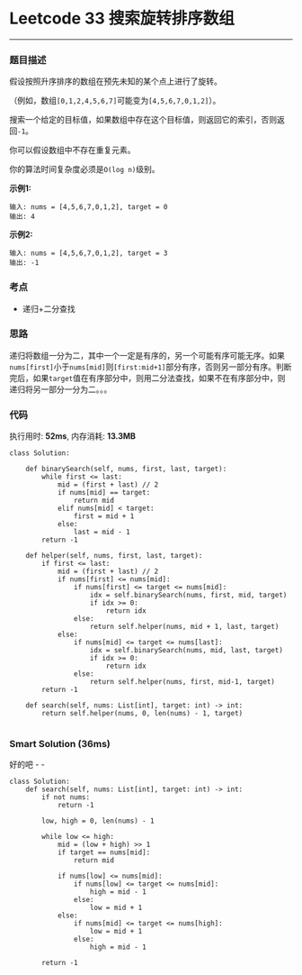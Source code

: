 # Leetcode 33 搜索旋转排序数组
***
### 题目描述
假设按照升序排序的数组在预先未知的某个点上进行了旋转。    

（例如，数组`[0,1,2,4,5,6,7]`可能变为`[4,5,6,7,0,1,2]`）。  

搜索一个给定的目标值，如果数组中存在这个目标值，则返回它的索引，否则返回`-1`。  

你可以假设数组中不存在重复元素。  

你的算法时间复杂度必须是`O(log n)`级别。

**示例1:**   
	
	输入: nums = [4,5,6,7,0,1,2], target = 0
	输出: 4
	
**示例2:**   
	
	输入: nums = [4,5,6,7,0,1,2], target = 3
	输出: -1
	

### 考点

* 递归+二分查找

### 思路
递归将数组一分为二，其中一个一定是有序的，另一个可能有序可能无序。如果`nums[first]`小于`nums[mid]`则`[first:mid+1]`部分有序，否则另一部分有序。判断完后，如果`target`值在有序部分中，则用二分法查找，如果不在有序部分中，则递归将另一部分一分为二。。。

### 代码  
执行用时: **52ms**, 内存消耗: **13.3MB**

```
class Solution:
    
    def binarySearch(self, nums, first, last, target):
        while first <= last:
            mid = (first + last) // 2
            if nums[mid] == target:
                return mid
            elif nums[mid] < target:
                first = mid + 1
            else:
                last = mid - 1
        return -1
    
    def helper(self, nums, first, last, target):
        if first <= last:
            mid = (first + last) // 2
            if nums[first] <= nums[mid]:
                if nums[first] <= target <= nums[mid]:
                    idx = self.binarySearch(nums, first, mid, target)
                    if idx >= 0:
                        return idx
                else:
                    return self.helper(nums, mid + 1, last, target)
            else:
                if nums[mid] <= target <= nums[last]:
                    idx = self.binarySearch(nums, mid, last, target)
                    if idx >= 0:
                        return idx
                else:
                    return self.helper(nums, first, mid-1, target)
        return -1
    
    def search(self, nums: List[int], target: int) -> int:
        return self.helper(nums, 0, len(nums) - 1, target)
              
```

### Smart Solution (36ms)
好的吧 - -

```
class Solution:
    def search(self, nums: List[int], target: int) -> int:
        if not nums:
            return -1

        low, high = 0, len(nums) - 1

        while low <= high:
            mid = (low + high) >> 1
            if target == nums[mid]:
                return mid

            if nums[low] <= nums[mid]:
                if nums[low] <= target <= nums[mid]:
                    high = mid - 1
                else:
                    low = mid + 1
            else:
                if nums[mid] <= target <= nums[high]:
                    low = mid + 1
                else:
                    high = mid - 1

        return -1
```







	
